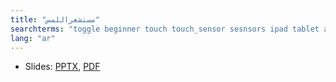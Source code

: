 ```yaml
---
title: "مستشعراللمس"
searchterms: "toggle beginner touch touch_sensor sesnsors ipad tablet android programming_app app wait_block motor_on introduction_to_touch_sensor"
lang: "ar"
---
```

 <ul>
 <li class="ng-binding">Slides:
 <a href="ProgrammingLessons/beginner/TouchArabica.pptx">PPTX</a>,
 <a href="ProgrammingLessons/beginner/TouchArabica.pdf">PDF</a>
 </li>
 </ul>
